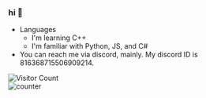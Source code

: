 ### hi 👋

<!--
**appendable/appendable** is a ✨ _special_ ✨ repository because its `README.md` (this file) appears on your GitHub profile.-->

- Languages
  - I'm learning C++
  - I'm familiar with Python, JS, and C#
- You can reach me via discord, mainly. My discord ID is 816368715506909214.

![Visitor Count](https://profile-counter.glitch.me/coital/count.svg)    
    ![counter](https://enit5oejnzwkvvm.m.pipedream.net)



